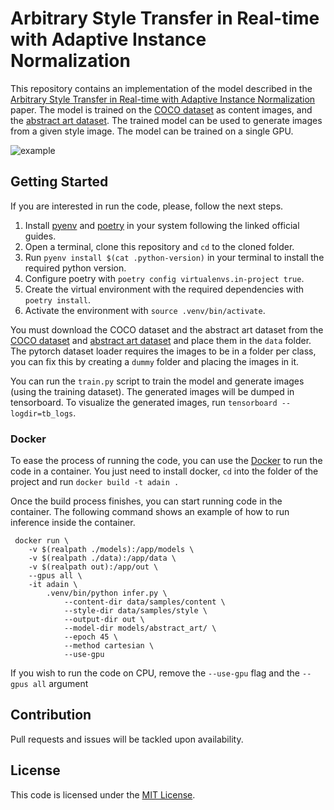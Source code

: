 # Arbitrary Style Transfer in Real-time with Adaptive Instance Normalization
This repository contains an implementation of the model described in the [Arbitrary Style Transfer in Real-time with Adaptive Instance Normalization](https://arxiv.org/abs/1703.06868) paper. The model is trained on the [COCO dataset](http://cocodataset.org/) as content images, and the [abstract art dataset](https://www.kaggle.com/bryanb/abstract-art-gallery). The trained model can be used to generate images from a given style image. The model can be trained on a single GPU.

![example](img/sample_model_abstractdataset.png)

## Getting Started
If you are interested in run the code, please, follow the next steps.

1. Install [pyenv](https://github.com/pyenv/pyenv) and [poetry](https://python-poetry.org/) in your system following the linked official guides.
2. Open a terminal, clone this repository and `cd` to the cloned folder.
3. Run `pyenv install $(cat .python-version)` in your terminal to install the required python version.
4. Configure poetry with `poetry config virtualenvs.in-project true`.
5. Create the virtual environment with the required dependencies with `poetry install`.
6. Activate the environment with `source .venv/bin/activate`.

You must download the COCO dataset and the abstract art dataset from the [COCO dataset](http://cocodataset.org/) and [abstract art dataset](https://www.kaggle.com/bryanb/abstract-art-gallery) and place them in the `data` folder. The pytorch dataset loader requires the images to be in a folder per class, you can fix this by creating a `dummy` folder and placing the images in it.

You can run the `train.py` script to train the model and generate images (using the training dataset). The generated images will be dumped in tensorboard. To visualize the generated images, run `tensorboard --logdir=tb_logs`.

### Docker
To ease the process of running the code, you can use the [Docker](https://www.docker.com/) to run the code in a container. You just need to install docker, `cd` into the folder of the project and run `docker build -t adain .`

Once the build process finishes, you can start running code in the container. The following command shows an example of how to run inference inside the container.

```
 docker run \
    -v $(realpath ./models):/app/models \
    -v $(realpath ./data):/app/data \
    -v $(realpath out):/app/out \
    --gpus all \
    -it adain \
        .venv/bin/python infer.py \
            --content-dir data/samples/content \
            --style-dir data/samples/style \
            --output-dir out \
            --model-dir models/abstract_art/ \
            --epoch 45 \
            --method cartesian \
            --use-gpu
```

If you wish to run the code on CPU, remove the `--use-gpu` flag and the `--gpus all` argument


## Contribution
Pull requests and issues will be tackled upon availability.

## License
This code is licensed under the [MIT License](LICENSE).